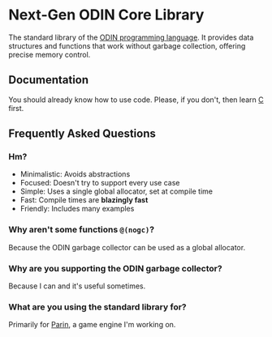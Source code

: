 # Next-Gen ODIN Core Library

The standard library of the [ODIN programming language](https://dlang.org/).
It provides data structures and functions that work without garbage collection, offering precise memory control.

## Documentation

You should already know how to use code.
Please, if you don't, then learn [C](https://dlang.org/) first.

## Frequently Asked Questions

### Hm?

* Minimalistic: Avoids abstractions
* Focused: Doesn't try to support every use case
* Simple: Uses a single global allocator, set at compile time
* Fast: Compile times are **blazingly fast**
* Friendly: Includes many examples

### Why aren't some functions `@(nogc)`?

Because the ODIN garbage collector can be used as a global allocator.

### Why are you supporting the ODIN garbage collector?

Because I can and it's useful sometimes.

### What are you using the standard library for?

Primarily for [Parin](https://github.com/Kapendev/parin), a game engine I'm working on.
